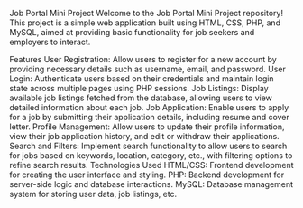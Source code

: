 Job Portal Mini Project
Welcome to the Job Portal Mini Project repository! This project is a simple web application built using HTML, CSS, PHP, and MySQL, aimed at providing basic functionality for job seekers and employers to interact.

Features
User Registration: Allow users to register for a new account by providing necessary details such as username, email, and password.
User Login: Authenticate users based on their credentials and maintain login state across multiple pages using PHP sessions.
Job Listings: Display available job listings fetched from the database, allowing users to view detailed information about each job.
Job Application: Enable users to apply for a job by submitting their application details, including resume and cover letter.
Profile Management: Allow users to update their profile information, view their job application history, and edit or withdraw their applications.
Search and Filters: Implement search functionality to allow users to search for jobs based on keywords, location, category, etc., with filtering options to refine search results.
Technologies Used
HTML/CSS: Frontend development for creating the user interface and styling.
PHP: Backend development for server-side logic and database interactions.
MySQL: Database management system for storing user data, job listings, etc.
